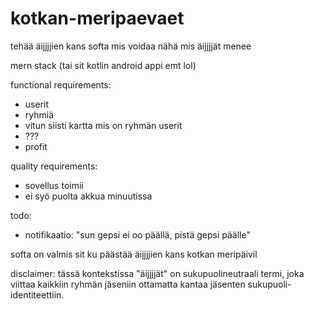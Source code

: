 # kotkan-meripaevaet

tehää äijjjjien kans softa mis voidaa nähä mis äijjjjät menee

mern stack (tai sit kotlin android appi emt lol)

functional requirements:
- userit
- ryhmiä
- vitun siisti kartta mis on ryhmän userit
- ???
- profit

quality requirements:
- sovellus toimii
- ei syö puolta akkua minuutissa

todo:
- notifikaatio: "sun gepsi ei oo päällä, pistä gepsi päälle"

softa on valmis sit ku päästää äijjjjien kans kotkan meripäivil

disclaimer: tässä kontekstissa "äijjjjät" on sukupuolineutraali termi, joka viittaa kaikkiin ryhmän jäseniin ottamatta kantaa jäsenten sukupuoli-identiteettiin.
